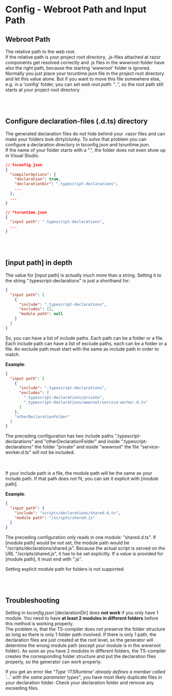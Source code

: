 # Config - Webroot Path and Input Path

## Webroot Path

The relative path to the web root.  
If the relative path is your project root directory, .js-files attached at razor components get resolved correctly
and .js files in the wwwroot-folder have also the right path, because the starting 'wwwroot' folder is ignored.  
Normally you just place your tsruntime.json file in the project root directory and let this value alone.
But if you want to move this file somewhere else, e.g. in a 'config' folder, you can set *web root path*: "..",
so the root path still starts at your project root directory.


<br></br>
## Configure declaration-files (.d.ts) directory

The generated declaration files do not hide behind your .razor files and can make your folders look dirty/clunky.
To solve that problem you can configure a declaration directory in tsconfig.json and tsruntime.json.  
If the name of your folder starts with a ".", the folder does not even show up in Visual Studio.

```json
// tsconfig.json
{
  "compilerOptions": {
    "declaration": true,
    "declarationDir": ".typescript-declarations",
    ...
  },
  ...
}
```

```json
// *tsruntime.json
{
  "input path": ".typescript-declarations",
  ...
}
```


<br></br>
## [input path] in depth
The value for [input path] is actually much more than a string. Setting it to the string ".typescript-declarations" is just a shorthand for:

```json
{
  "input path": [
    {
      "include": ".typescript-declarations",
      "excludes": [],
      "module path": null
    }
  ]
}
```

So, you can have a list of include paths. Each path can be a folder or a file.  
Each include path can have a list of exclude paths, each can be a folder or a file.
An exclude path must start with the same as include path in order to match.

**Example**:  
```json
{
  "input path": [
    {
      "include": ".typescript-declarations",
      "excludes": [
        ".typescript-declarations/private",
        ".typescript-declarations/wwwroot/service-worker.d.ts"
      ]
    },
    "otherDeclarationFolder"
  ]
}
```

The preceding configuration has two include paths ".typescript-declarations" and "otherDeclarationFolder" and inside ".typescript-declarations" the folder "private" and inside "wwwroot" the file "service-worker.d.ts" will not be included.

<br></br>
If your include path is a file, the module path will be the same as your include path.
If that path does not fit, you can set it explicit with [module path].

**Example**:  
```json
{
  "input path": {
    "include": "scripts/declarations/shared.d.ts",
    "module path": "/scripts/shared.js"
  }
}
```

The preceding configuration only reads in one module: "shared.d.ts".
If [module path] would be not set, the module path would be "/scripts/declarations/shared.js".
Because the actual script is served on the URL "/scripts/shared.js", it has to be set explicitly.
If a value is provided for [module path], it must end with ".js".

Setting explicit module path for folders is not supported.


<br></br>
## Troubleshooting

Setting in *tsconfig.json* [declarationDir] does **not work** if you only have 1 module.
You need to have **at least 2 modules in different folders** before this method is working properly.  
The problem is, that the TS-compiler does not preserve the folder structure as long as there is only 1 folder path involved.
If there is only 1 path, the declaration files are just created at the root level, so the generator will determine the wrong module path (except your module is in the wwwroot folder).
As soon as you have 2 modules in different folders, the TS-compiler creates the corresponding folder structure and put the declaration files properly, so the generator can work properly.

If you get an error like "*Type 'ITSRuntime' already defines a member called '...' with the same parameter types*", you have most likely duplicate files in your declaration folder.
Check your declaration folder and remove any exceeding files.
